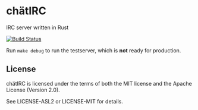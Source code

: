 # chätIRC

IRC server written in Rust

[![Build Status](https://travis-ci.org/nwin/chatIRC.svg)](https://travis-ci.org/nwin/chatIRC)


Run `make debug` to run the testserver, which is **not** ready for production.

## License

chätIRC is licensed under the terms of both the MIT license
and the Apache License (Version 2.0).

See LICENSE-ASL2 or LICENSE-MIT for details.